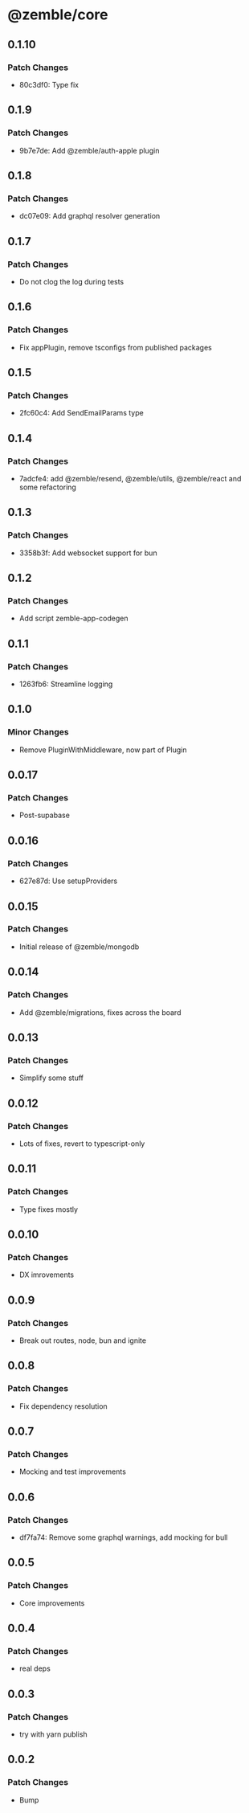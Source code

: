 # @zemble/core

## 0.1.10

### Patch Changes

- 80c3df0: Type fix

## 0.1.9

### Patch Changes

- 9b7e7de: Add @zemble/auth-apple plugin

## 0.1.8

### Patch Changes

- dc07e09: Add graphql resolver generation

## 0.1.7

### Patch Changes

- Do not clog the log during tests

## 0.1.6

### Patch Changes

- Fix appPlugin, remove tsconfigs from published packages

## 0.1.5

### Patch Changes

- 2fc60c4: Add SendEmailParams type

## 0.1.4

### Patch Changes

- 7adcfe4: add @zemble/resend, @zemble/utils, @zemble/react and some refactoring

## 0.1.3

### Patch Changes

- 3358b3f: Add websocket support for bun

## 0.1.2

### Patch Changes

- Add script zemble-app-codegen

## 0.1.1

### Patch Changes

- 1263fb6: Streamline logging

## 0.1.0

### Minor Changes

- Remove PluginWithMiddleware, now part of Plugin

## 0.0.17

### Patch Changes

- Post-supabase

## 0.0.16

### Patch Changes

- 627e87d: Use setupProviders

## 0.0.15

### Patch Changes

- Initial release of @zemble/mongodb

## 0.0.14

### Patch Changes

- Add @zemble/migrations, fixes across the board

## 0.0.13

### Patch Changes

- Simplify some stuff

## 0.0.12

### Patch Changes

- Lots of fixes, revert to typescript-only

## 0.0.11

### Patch Changes

- Type fixes mostly

## 0.0.10

### Patch Changes

- DX imrovements

## 0.0.9

### Patch Changes

- Break out routes, node, bun and ignite

## 0.0.8

### Patch Changes

- Fix dependency resolution

## 0.0.7

### Patch Changes

- Mocking and test improvements

## 0.0.6

### Patch Changes

- df7fa74: Remove some graphql warnings, add mocking for bull

## 0.0.5

### Patch Changes

- Core improvements

## 0.0.4

### Patch Changes

- real deps

## 0.0.3

### Patch Changes

- try with yarn publish

## 0.0.2

### Patch Changes

- Bump
